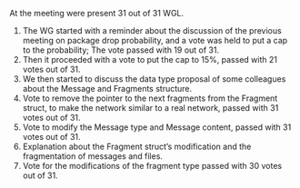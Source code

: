 At the meeting were present 31 out of 31 WGL.
  1. The WG started with a reminder about the discussion of the previous meeting on
package drop probability, and a vote was held to put a cap to the probability; The
vote passed with 19 out of 31.
  2. Then it proceeded with a vote to put the cap to 15%, passed with 21 votes out of 31.
  3. We then started to discuss the data type proposal of some colleagues about the
Message and Fragments structure.
  4. Vote to remove the pointer to the next fragments from the Fragment struct, to make
the network similar to a real network, passed with 31 votes out of 31.
  5. Vote to modify the Message type and Message content, passed with 31 votes out of 31.
  6. Explanation about the Fragment struct’s modification and the fragmentation of
messages and files.
  7. Vote for the modifications of the fragment type passed with 30 votes out of 31.
